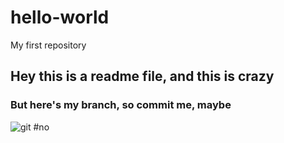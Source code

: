 # hello-world
My first repository
## Hey this is a readme file, and this is crazy
### But here's my branch, so commit me, maybe
![git](https://media.tenor.com/XZ79GdIgvVcAAAAC/carly-rae-jepson-call-me-maybe.gif)
#no
